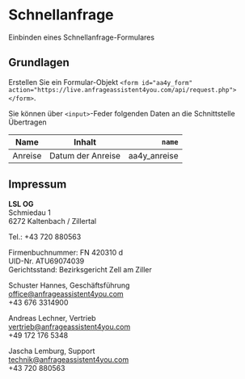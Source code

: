# Schnellanfrage
Einbinden eines Schnellanfrage-Formulares

## Grundlagen

Erstellen Sie ein Formular-Objekt `<form id="aa4y_form" action="https://live.anfrageassistent4you.com/api/request.php"> </form>`.

Sie können über `<input>`-Feder folgenden Daten an die Schnittstelle Übertragen

| Name | Inhalt | `name` |
|------|--------|-------:|
|Anreise| Datum der Anreise | aa4y_anreise |

## Impressum

**LSL OG**<br>
Schmiedau 1<br>
6272 Kaltenbach / Zillertal<br>

Tel.: +43 720 880563<br>

Firmenbuchnummer: FN 420310 d<br>
UID-Nr. ATU69074039<br>
Gerichtsstand: Bezirksgericht Zell am Ziller<br>

Schuster Hannes, Geschäftsführung<br>
office@anfrageassistent4you.com<br>
+43 676 3314900<br>

Andreas Lechner, Vertrieb<br>
vertrieb@anfrageassistent4you.com <br>
+49 172 176 5348<br>

Jascha Lemburg, Support<br>
technik@anfrageassistent4you.com<br>
+43 720 880563
